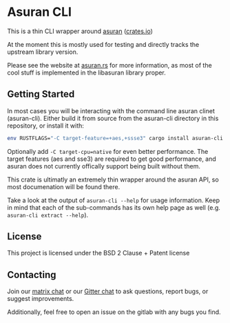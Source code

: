 Asuran CLI
==========

This is a thin CLI wrapper around [asuran](https://gitlab.com/asuran-rs/asuran) ([crates.io](https://crates.io/crates/asuran)\)

At the moment this is mostly used for testing and directly tracks the upstream library version.

Please see the website at [asuran.rs](https://asuran.rs) for more information, as most of the cool stuff is implemented in the libasuran library proper.

Getting Started
---------------

In most cases you will be interacting with the command line asuran clinet (asuran-cli). Either build it from source from the asuran-cli directory in this repository, or install it with:

```bash
env RUSTFLAGS="-C target-feature=+aes,+ssse3" cargo install asuran-cli
```

Optionally add `-C target-cpu=native` for even better performance. The target features (aes and sse3) are required to get good performance, and asuran does not currently offically support being built without them.

This crate is ultimatly an extremely thin wrapper around the asuran API, so most documenation will be found there.

Take a look at the output of `asuran-cli --help` for usage information. Keep in mind that each of the sub-commands has its own help page as well (e.g. `asuran-cli extract --help`).

License
-------

This project is licensed under the BSD 2 Clause + Patent license

Contacting
----------

Join our [matrix chat](https://matrix.to/#/!gfTQMJBreSJoPEkEeI:matrix.org?via=matrix.org&via=t2bot.io) or our [Gitter chat](https://gitter.im/Asuran-rs/community?utm_source=share-link&utm_medium=link&utm_campaign=share-link) to ask questions, report bugs, or suggest improvements.

Additionally, feel free to open an issue on the gitlab with any bugs you find.
